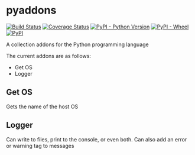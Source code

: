 # pyaddons
[![Build Status](https://travis-ci.com/matt-hu/pyaddons.svg?branch=main)](https://travis-ci.com/matt-hu/pyaddons)
[![Coverage Status](https://coveralls.io/repos/github/matt-hu/pyaddons/badge.svg?branch=main)](https://coveralls.io/github/matt-hu/pyaddons?branch=main)
[![PyPI - Python Version](https://img.shields.io/pypi/pyversions/pyaddons)](https://pypi.org/project/pyaddons)
[![PyPI - Wheel](https://img.shields.io/pypi/wheel/pyaddons)](https://pypi.org/project/pyaddons)
[![PyPI](https://img.shields.io/pypi/v/pyaddons)](https://pypi.org/project/pyaddons)

A collection addons for the Python programming language

The current addons are as follows:
* Get OS
* Logger

## Get OS
Gets the name of the host OS

## Logger
Can write to files, print to the console, or even both. Can also add an error or warning tag to messages

